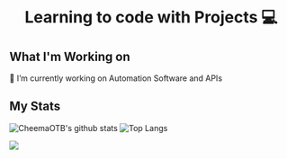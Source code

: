 <h1 align="center"> Learning to code with Projects 💻 </h1>

## What I'm Working on
  🤖 I’m currently working on Automation Software and APIs

## My Stats
![CheemaOTB's github stats](https://github-readme-stats.vercel.app/api?username=CheemaOTB&show_icons=true&theme=react&count_private=true&hide=issues)
![Top Langs](https://github-readme-stats.vercel.app/api/top-langs/?username=CheemaOTB&layout=compact&theme=react&langs_count=6)

<a align="center" href="https://hits.seeyoufarm.com"><img align="center" src="https://hits.seeyoufarm.com/api/count/incr/badge.svg?url=https%3A%2F%2Fgithub.com%2FCheemaOTB&count_bg=%23FF00CA&title_bg=%23555555&icon=&icon_color=%23E7E7E7&title=hits&edge_flat=false"/></a>
